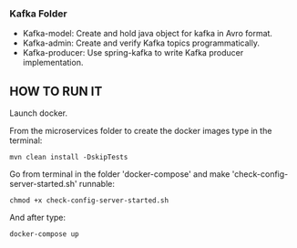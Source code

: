 ### Kafka Folder

- Kafka-model: Create and hold java object for kafka in Avro format.
- Kafka-admin: Create and verify Kafka topics programmatically.
- Kafka-producer: Use spring-kafka to write Kafka producer implementation.



## HOW TO RUN IT 

Launch docker.

From the microservices folder to create the docker images type in the terminal:

```
mvn clean install -DskipTests
```

Go from terminal in the folder 'docker-compose' and make 'check-config-server-started.sh' runnable:

```
chmod +x check-config-server-started.sh
```

And after type:

```
docker-compose up
```

